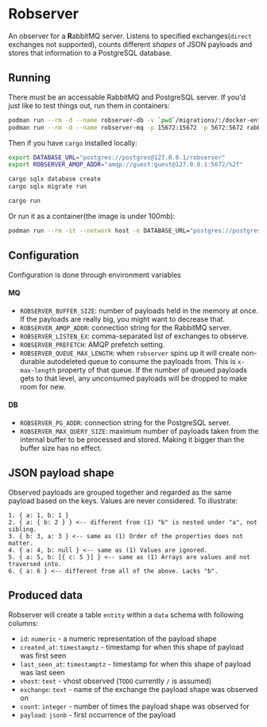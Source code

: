 # Robserver

An observer for a **R**abbitMQ server. Listens to specified exchanges(`direct` exchanges not supported), counts different *shapes* of JSON payloads and stores that information to a PostgreSQL database.

## Running

There must be an accessable RabbitMQ and PostgreSQL server. If you'd just like to test things out, run them in containers:

```bash
podman run --rm -d --name robserver-db -v `pwd`/migrations/:/docker-entrypoint-initdb.d/:z -e POSTGRES_DB=robserver -e POSTGRES_HOST_AUTH_METHOD=trust -p 5432:5432 postgres
podman run --rm -d --name robserver-mq -p 15672:15672 -p 5672:5672 rabbitmq:3.10.7-management
```

Then if you have `cargo` installed locally:

```bash
export DATABASE_URL="postgres://postgres@127.0.0.1/robserver"
export ROBSERVER_AMQP_ADDR="amqp://guest:guest@127.0.0.1:5672/%2f"

cargo sqlx database create
cargo sqlx migrate run

cargo run
```

Or run it as a container(the image is under 100mb):

```bash
podman run --rm -it --network host -e DATABASE_URL="postgres://postgres@127.0.0.1/robserver" -e ROBSERVER_AMQP_ADDR="amqp://guest:guest@127.0.0.1:5672/%2f" --name robserver ghcr.io/rauno56/robserver:v1.2.0
```

## Configuration

Configuration is done through environment variables

#### MQ

- `ROBSERVER_BUFFER_SIZE`: number of payloads held in the memory at once. If the payloads are really big, you might want to decrease that.
- `ROBSERVER_AMQP_ADDR`: connection string for the RabbitMQ server.
- `ROBSERVER_LISTEN_EX`: comma-separated list of exchanges to observe.
- `ROBSERVER_PREFETCH`: AMQP prefetch setting.
- `ROBSERVER_QUEUE_MAX_LENGTH`: when `robserver` spins up it will create non-durable autodeleted queue to consume the payloads from. This is `x-max-length` property of that queue. If the number of queued payloads gets to that level, any unconsumed payloads will be dropped to make room for new.

#### DB

- `ROBSERVER_PG_ADDR`: connection string for the PostgreSQL server.
- `ROBSERVER_MAX_QUERY_SIZE`: maximum number of payloads taken from the internal buffer to be processed and stored. Making it bigger than the buffer size has no effect.

## JSON payload shape

Observed payloads are grouped together and regarded as the same payload based on the keys. Values are never considered. To illustrate:

```
1. { a: 1, b: 1 }
2. { a: { b: 2 } } <-- different from (1) "b" is nested under "a", not sibling.
3. { b: 3, a: 3 } <-- same as (1) Order of the properties does not matter.
4. { a: 4, b: null } <-- same as (1) Values are ignored.
5. { a: 5, b: [{ c: 5 }] } <-- same as (1) Arrays are values and not traversed into.
6. { a: 6 } <-- different from all of the above. Lacks "b".
```

## Produced data

Robserver will create a table `entity` within a `data` schema with following columns:

- `id`: `numeric` - a numeric representation of the payload shape
- `created_at`: `timestamptz` - timestamp for when this shape of payload was first seen
- `last_seen_at`: `timestamptz` - timestamp for when this shape of payload was last seen
- `vhost`: `text` - vhost observed (`TODO` currently `/` is assumed)
- `exchange`: `text` - name of the exchange the payload shape was observed on
- `count`: `integer` - number of times the payload shape was observed for
- `payload`: `jsonb` - first occurrence of the payload
